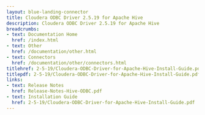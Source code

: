 ```yaml
---
layout: blue-landing-connector
title: Cloudera ODBC Driver 2.5.19 for Apache Hive
description: Cloudera ODBC Driver 2.5.19 for Apache Hive
breadcrumbs:
- text: Documentation Home
  href: /index.html
- text: Other
  href: /documentation/other.html
- text: Connectors
  href: /documentation/other/connectors.html
titlehref: 2-5-19/Cloudera-ODBC-Driver-for-Apache-Hive-Install-Guide.pdf
titlepdf: 2-5-19/Cloudera-ODBC-Driver-for-Apache-Hive-Install-Guide.pdf
links:
- text: Release Notes
  href: Release-Notes-Hive-ODBC.pdf
- text: Installation Guide
  href: 2-5-19/Cloudera-ODBC-Driver-for-Apache-Hive-Install-Guide.pdf
---
```

